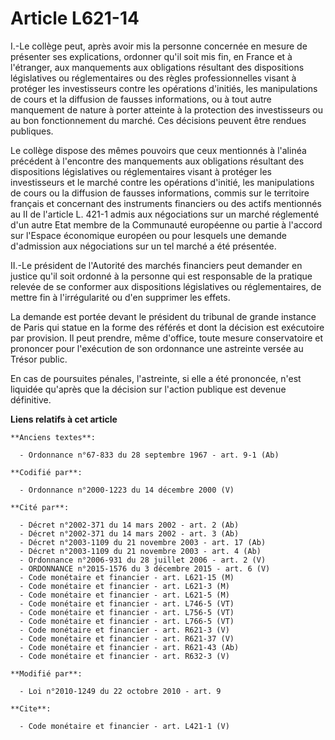 # Article L621-14

I.-Le collège peut, après avoir mis la personne concernée en mesure de présenter ses explications, ordonner qu'il soit mis
fin, en France et à l'étranger, aux manquements aux obligations résultant des dispositions législatives ou réglementaires ou
des règles professionnelles visant à protéger les investisseurs contre les opérations d'initiés, les manipulations de cours
et la diffusion de fausses informations, ou à tout autre manquement de nature à porter atteinte à la protection des
investisseurs ou au bon fonctionnement du marché. Ces décisions peuvent être rendues publiques. 

Le collège dispose des mêmes pouvoirs que ceux mentionnés à l'alinéa précédent à l'encontre des manquements aux obligations
résultant des dispositions législatives ou réglementaires visant à protéger les investisseurs et le marché contre les
opérations d'initié, les manipulations de cours ou la diffusion de fausses informations, commis sur le territoire français et
concernant des instruments financiers ou des actifs mentionnés au II de l'article L. 421-1 admis aux négociations sur un
marché réglementé d'un autre Etat membre de la Communauté européenne ou partie à l'accord sur l'Espace économique européen ou
pour lesquels une demande d'admission aux négociations sur un tel marché a été présentée. 

II.-Le président de l'Autorité des marchés financiers peut demander en justice qu'il soit ordonné à la personne qui est
responsable de la pratique relevée de se conformer aux dispositions législatives ou réglementaires, de mettre fin à
l'irrégularité ou d'en supprimer les effets. 

La demande est portée devant le président du tribunal de grande instance de Paris qui statue en la forme des référés et dont
la décision est exécutoire par provision. Il peut prendre, même d'office, toute mesure conservatoire et prononcer pour
l'exécution de son ordonnance une astreinte versée au Trésor public. 

En cas de poursuites pénales, l'astreinte, si elle a été prononcée, n'est liquidée qu'après que la décision sur l'action
publique est devenue définitive.

**Liens relatifs à cet article**

	**Anciens textes**:

	  - Ordonnance n°67-833 du 28 septembre 1967 - art. 9-1 (Ab)

	**Codifié par**:

	  - Ordonnance n°2000-1223 du 14 décembre 2000 (V)

	**Cité par**:

	  - Décret n°2002-371 du 14 mars 2002 - art. 2 (Ab)
	  - Décret n°2002-371 du 14 mars 2002 - art. 3 (Ab)
	  - Décret n°2003-1109 du 21 novembre 2003 - art. 17 (Ab)
	  - Décret n°2003-1109 du 21 novembre 2003 - art. 4 (Ab)
	  - Ordonnance n°2006-931 du 28 juillet 2006 - art. 2 (V)
	  - ORDONNANCE n°2015-1576 du 3 décembre 2015 - art. 6 (V)
	  - Code monétaire et financier - art. L621-15 (M)
	  - Code monétaire et financier - art. L621-3 (M)
	  - Code monétaire et financier - art. L621-5 (M)
	  - Code monétaire et financier - art. L746-5 (VT)
	  - Code monétaire et financier - art. L756-5 (VT)
	  - Code monétaire et financier - art. L766-5 (VT)
	  - Code monétaire et financier - art. R621-3 (V)
	  - Code monétaire et financier - art. R621-37 (V)
	  - Code monétaire et financier - art. R621-43 (Ab)
	  - Code monétaire et financier - art. R632-3 (V)

	**Modifié par**:

	  - Loi n°2010-1249 du 22 octobre 2010 - art. 9

	**Cite**:

	  - Code monétaire et financier - art. L421-1 (V)
